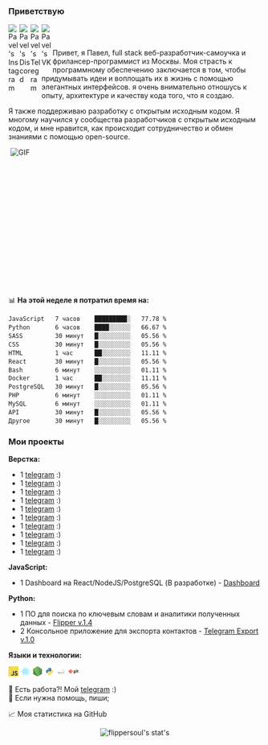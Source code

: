 ### Приветствую
<a href="https://www.instagram.com/skvortsovpav/">
  <img align="left" alt="Pavel's Instagram" width="22px" src="https://raw.githubusercontent.com/hussainweb/hussainweb/main/icons/instagram.png" />
</a>
<a href="https://discordapp.com/users/694561171986186330/">
  <img align="left" alt="Pavel's Discord" width="22px" src="https://raw.githubusercontent.com/peterthehan/peterthehan/master/assets/discord.svg" />
</a>
<a href="https://t.me/ricardosql" target="_blank">
      <img align="left" alt="Pavel's Telegram" width="22px"
src="https://cdn-icons-png.flaticon.com/512/2111/2111646.png" />
</a>
<a href="https://vk.com/sergeevmaximus" target="_blank">
      <img align="left" alt="Pavel's VK" width="22px"
src="https://cdn-icons-png.flaticon.com/512/145/145813.png" />
</a>

<br />
<br />

Привет, я Павел, full stack веб-разработчик-самоучка и фрилансер-программист из Москвы. Моя страсть к программному обеспечению заключается в том, чтобы придумывать идеи и воплощать их в жизнь с помощью элегантных интерфейсов. я очень внимательно отношусь к опыту, архитектуре и качеству кода того, что я создаю.

Я также поддерживаю разработку с открытым исходным кодом. Я многому научился у сообщества разработчиков с открытым исходным кодом, и мне нравится, как происходит сотрудничество и обмен знаниями с помощью open-source.

  <img align="right" alt="GIF" src="https://github.com/abhisheknaiidu/abhisheknaiidu/blob/master/code.gif?raw=true" width="500" height="293" />

📊 **На этой неделе я потратил время на:**
<!--START_SECTION:waka-->

```txt
JavaScript   7 часов    █████████░   77.78 %
Python       6 часов    ████░░░░░░   66.67 %
SASS         30 минут   █░░░░░░░░░   05.56 %
CSS          30 минут   █░░░░░░░░░   05.56 %
HTML         1 час      ██░░░░░░░░   11.11 %
React        30 минут   █░░░░░░░░░   05.56 %
Bash         6 минут    ░░░░░░░░░░   01.11 %
Docker       1 час      ██░░░░░░░░   11.11 %
PostgreSQL   30 минут   █░░░░░░░░░   05.56 %
PHP          6 минут    ░░░░░░░░░░   01.11 %
MySQL        6 минут    ░░░░░░░░░░   01.11 %
API          30 минут   █░░░░░░░░░   05.56 %
Другое       30 минут   █░░░░░░░░░   05.56 %
```

<!--END_SECTION:waka-->

### Мои проекты

**Верстка:** 

- 1  [telegram](https://t.me/ricardosql) :)
- 1  [telegram](https://t.me/ricardosql) :)
- 1  [telegram](https://t.me/ricardosql) :)
- 1  [telegram](https://t.me/ricardosql) :)
- 1  [telegram](https://t.me/ricardosql) :)
- 1  [telegram](https://t.me/ricardosql) :)
- 1  [telegram](https://t.me/ricardosql) :)
- 1  [telegram](https://t.me/ricardosql) :)
- 1  [telegram](https://t.me/ricardosql) :)
- 1  [telegram](https://t.me/ricardosql) :)

**JavaScript:** 

- 1  Dashboard на React/NodeJS/PostgreSQL (В разработке) - [Dashboard](https://github.com/flippersoul/dashboard) 

**Python:** 

- 1  ПО для поиска по ключевым словам и аналитики полученных данных - [Flipper v.1.4](https://github.com/flippersoul/flipper)
- 2  Консольное приложение для экспорта контактов - [Telegram Export v.1.0](https://github.com/flippersoul/telegram_export)


**Языки и технологии:**  

<code><img height="20" src="https://raw.githubusercontent.com/github/explore/80688e429a7d4ef2fca1e82350fe8e3517d3494d/topics/javascript/javascript.png"></code>
<code><img height="20" src="https://raw.githubusercontent.com/github/explore/80688e429a7d4ef2fca1e82350fe8e3517d3494d/topics/react/react.png"></code>
<code><img height="20" src="https://raw.githubusercontent.com/github/explore/80688e429a7d4ef2fca1e82350fe8e3517d3494d/topics/nodejs/nodejs.png"></code>
<code><img height="20" src="https://raw.githubusercontent.com/github/explore/80688e429a7d4ef2fca1e82350fe8e3517d3494d/topics/python/python.png"></code>
<code><img height="20" src="https://raw.githubusercontent.com/github/explore/80688e429a7d4ef2fca1e82350fe8e3517d3494d/topics/mysql/mysql.png"></code>
<code><img height="20" src="https://raw.githubusercontent.com/github/explore/80688e429a7d4ef2fca1e82350fe8e3517d3494d/topics/git/git.png"></code>

💼 Есть работа?! Мой [telegram](https://t.me/ricardosql) :)
<br />
💬 Если нужна помощь, пиши;

📈 Моя статистика на GitHub

<p align="center"> <img src="https://github-readme-stats.vercel.app/api?username=flippersoul&show_icons=true&theme=gotham" alt="flippersoul's stat's" />



